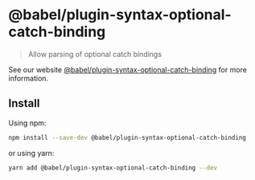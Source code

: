 # @babel/plugin-syntax-optional-catch-binding

> Allow parsing of optional catch bindings

See our website [@babel/plugin-syntax-optional-catch-binding](https://babeljs.io/docs/en/next/babel-plugin-syntax-optional-catch-binding.html) for more information.

## Install

Using npm:

```sh
npm install --save-dev @babel/plugin-syntax-optional-catch-binding
```

or using yarn:

```sh
yarn add @babel/plugin-syntax-optional-catch-binding --dev
```
